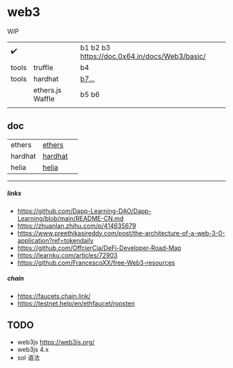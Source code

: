 # web3

WIP

|       |                  |                                                |
| ----- | ---------------- | ---------------------------------------------- |
| ✔️    |                  | b1 b2 b3 https://doc.0x64.in/docs/Web3/basic/  |
| tools | truffle          | b4                                             |
| tools | hardhat          | [b7...](https://github.com/fivge/hardhad-demo) |
|       | ethers.js Waffle | b5 b6                                          |
|       |                  |                                                |

## doc

|         |                             |     |
| ------- | --------------------------- | --- |
| ethers  | [ethers](./doc/ethers.md)   |     |
| hardhat | [hardhat](./doc/hardhat.md) |     |
| helia   | [helia](./doc/helia.md)     |     |

---

##### links

- https://github.com/Dapp-Learning-DAO/Dapp-Learning/blob/main/README-CN.md
- https://zhuanlan.zhihu.com/p/414635679
- https://www.preethikasireddy.com/post/the-architecture-of-a-web-3-0-application?ref=tokendaily
- https://github.com/OffcierCia/DeFi-Developer-Road-Map
- https://learnku.com/articles/72903
- https://github.com/FrancescoXX/free-Web3-resources

##### chain

- https://faucets.chain.link/
- https://testnet.help/en/ethfaucet/ropsten

## TODO

- web3js
  https://web3js.org/
- web3js 4.x
- sol 语法
